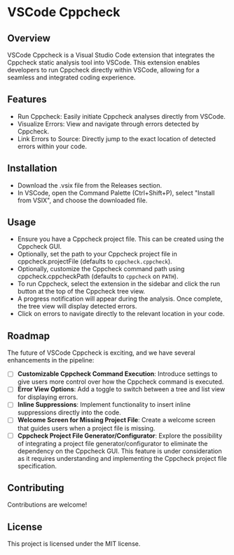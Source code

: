 # VSCode Cppcheck

## Overview

VSCode Cppcheck is a Visual Studio Code extension that integrates the Cppcheck static analysis tool into VSCode. This extension enables developers to run Cppcheck directly within VSCode, allowing for a seamless and integrated coding experience.

## Features

- Run Cppcheck: Easily initiate Cppcheck analyses directly from VSCode.
- Visualize Errors: View and navigate through errors detected by Cppcheck.
- Link Errors to Source: Directly jump to the exact location of detected errors within your code.

## Installation

- Download the .vsix file from the Releases section.
- In VSCode, open the Command Palette (Ctrl+Shift+P), select "Install from VSIX", and choose the downloaded file.

## Usage

- Ensure you have a Cppcheck project file. This can be created using the Cppcheck GUI.
- Optionally, set the path to your Cppcheck project file in cppcheck.projectFile (defaults to `cppcheck.cppcheck`).
- Optionally, customize the Cppcheck command path using cppcheck.cppcheckPath (defaults to `cppcheck` on `PATH`).
- To run Cppcheck, select the extension in the sidebar and click the run button at the top of the Cppcheck tree view.
- A progress notification will appear during the analysis. Once complete, the tree view will display detected errors.
- Click on errors to navigate directly to the relevant location in your code.

## Roadmap

The future of VSCode Cppcheck is exciting, and we have several enhancements in the pipeline:

- [ ] **Customizable Cppcheck Command Execution**: Introduce settings to give users more control over how the Cppcheck command is executed.
- [ ] **Error View Options**: Add a toggle to switch between a tree and list view for displaying errors.
- [ ] **Inline Suppressions**: Implement functionality to insert inline suppressions directly into the code.
- [ ] **Welcome Screen for Missing Project File**: Create a welcome screen that guides users when a project file is missing.
- [ ] **Cppcheck Project File Generator/Configurator**: Explore the possibility of integrating a project file generator/configurator to eliminate the dependency on the Cppcheck GUI. This feature is under consideration as it requires understanding and implementing the Cppcheck project file specification.

## Contributing

Contributions are welcome!

## License

This project is licensed under the MIT license.